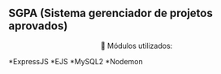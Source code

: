 ## SGPA (Sistema gerenciador de projetos aprovados)
<p align="center"> 🔗 Módulos utilizados: </p>
*ExpressJS
*EJS
*MySQL2
*Nodemon

